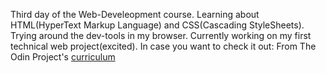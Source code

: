 Third day of the Web-Develeopment course.
Learning about HTML(HyperText Markup Language) and CSS(Cascading StyleSheets).
Trying around the dev-tools in my browser.
Currently working on my first technical web project(excited). In case you want to check it out: From The Odin Project's [curriculum](http://www.theodinproject.com/courses/web-development-101/lessons/html-css)